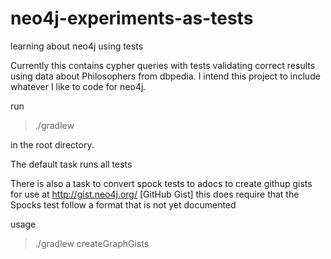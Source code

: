 neo4j-experiments-as-tests
==========================

learning about neo4j using tests

Currently this contains cypher queries with tests validating correct results
using data about Philosophers from dbpedia.  I intend this project to include 
whatever I like to code for neo4j.  

run

> ./gradlew

in the root directory.

The default task runs all tests

There is also a task to convert spock tests to adocs to create githup gists
for use at http://gist.neo4j.org/ [GitHub Gist]
this does require that the Spocks test follow a format that is not yet documented

usage 
> ./gradlew createGraphGists


